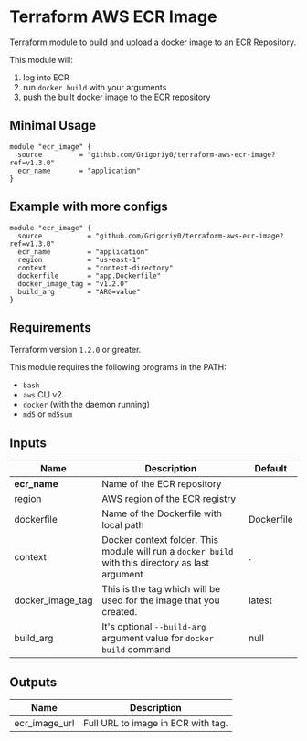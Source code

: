 # Terraform AWS ECR Image
Terraform module to build and upload a docker image to an ECR Repository.

This module will:
1. log into ECR
2. run `docker build` with your arguments
3. push the built docker image to the ECR repository

## Minimal Usage
```hcl
module "ecr_image" {
  source         = "github.com/Grigoriy0/terraform-aws-ecr-image?ref=v1.3.0"
  ecr_name       = "application"
}
```
## Example with more configs
```hcl
module "ecr_image" {
  source           = "github.com/Grigoriy0/terraform-aws-ecr-image?ref=v1.3.0"
  ecr_name         = "application"
  region           = "us-east-1"
  context          = "context-directory"
  dockerfile       = "app.Dockerfile"
  docker_image_tag = "v1.2.0"
  build_arg        = "ARG=value"
}
```

## Requirements
Terraform version `1.2.0` or greater.

This module requires the following programs in the PATH:
* `bash`
* `aws` CLI v2
* `docker` (with the daemon running)
* `md5` or `md5sum`

## Inputs
| Name             | Description                                                                                       | Default    |
|------------------|---------------------------------------------------------------------------------------------------|------------|
| **ecr_name**     | Name of the ECR repository                                                                        |            |
| region           | AWS region of the ECR registry                                                                    |            |
| dockerfile       | Name of the Dockerfile with local path                                                            | Dockerfile |
| context          | Docker context folder. This module will run a `docker build` with this directory as last argument | .          |
| docker_image_tag | This is the tag which will be used for the image that you created.                                | latest     |
| build_arg        | It's optional `--build-arg` argument value for `docker build` command                             | null       |

## Outputs
| Name          | Description                        |
|---------------|------------------------------------|
| ecr_image_url | Full URL to image in ECR with tag. |
